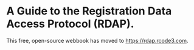# A Guide to the Registration Data Access Protocol (RDAP).

This free, open-source webbook has moved to <https://rdap.rcode3.com>.
